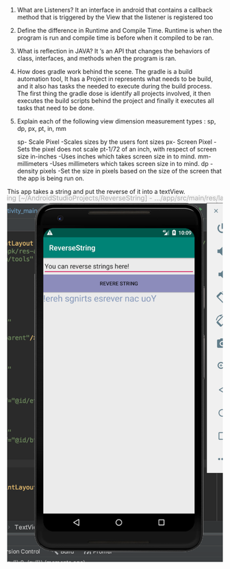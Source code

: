 1.  What are Listeners?
	It an interface in android that contains a callback method that is triggered by the View that the listener is registered too

2. Define the difference in Runtime and Compile Time.
	Runtime is when the program is run and compile time is before when it compiled to be ran.

3. What is reflection in JAVA?
	It ’s an API that changes the behaviors of class, interfaces, and methods when the program is ran.

4.  How does gradle work behind the scene.
The gradle is a build automation tool, It has a Project in represents what needs to be build, and it also has tasks the needed to execute during the build process. The first thing the gradle dose is identify all projects involved, it then executes the build scripts behind the project and finally it executes all tasks that need to be done.
 
5. Explain each of the following view dimension measurement types :
sp, dp, px, pt, in, mm

	sp- Scale Pixel
		-Scales sizes by the users font sizes
	px- Screen Pixel
		-Sets the pixel does not scale
	pt-1/72 of an inch, with respect of screen size
	in-inches
		-Uses inches which takes screen size in to mind.
	mm- millimeters
		-Uses millimeters which takes screen size in to mind.
	dp - density pixels
		-Set the size in pixels based on the size of the screen that the app is being run on.
    
This app takes a string and put the reverse of it into a textView.
![reverse string](https://github.com/bferguson92/ReverseString/blob/master/Screen%20Shot%202019-09-26%20at%2010.09.56%20PM.png?=100x150)

